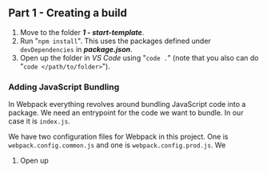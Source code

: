 ## Part 1 - Creating a build

1. Move to the folder __*1 - start-template*__.
2. Run "`npm install`". This uses the packages defined under `devDependencies` in __*package.json*__.
3. Open up the folder in *VS Code* using "`code .`" (note that you also can do "`code </path/to/folder>`").

### Adding JavaScript Bundling

In Webpack everything revolves around bundling JavaScript code into a package. We need an entrypoint for the code we want to bundle. In our case it is `index.js`.

We have two configuration files for Webpack in this project. One is `webpack.config.common.js` and one is `webpack.config.prod.js`. We

1. Open up 
